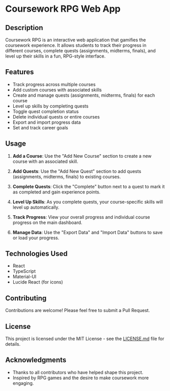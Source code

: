 # Coursework RPG Web App

## Description

Coursework RPG is an interactive web application that gamifies the coursework experience. It allows students to track their progress in different courses, complete quests (assignments, midterms, finals), and level up their skills in a fun, RPG-style interface.

## Features

- Track progress across multiple courses
- Add custom courses with associated skills
- Create and manage quests (assignments, midterms, finals) for each course
- Level up skills by completing quests
- Toggle quest completion status
- Delete individual quests or entire courses
- Export and import progress data
- Set and track career goals

## Usage

1. **Add a Course**: Use the "Add New Course" section to create a new course with an associated skill.

2. **Add Quests**: Use the "Add New Quest" section to add quests (assignments, midterms, finals) to existing courses.

3. **Complete Quests**: Click the "Complete" button next to a quest to mark it as completed and gain experience points.

4. **Level Up Skills**: As you complete quests, your course-specific skills will level up automatically.

5. **Track Progress**: View your overall progress and individual course progress on the main dashboard.

6. **Manage Data**: Use the "Export Data" and "Import Data" buttons to save or load your progress.

## Technologies Used

- React
- TypeScript
- Material-UI
- Lucide React (for icons)

## Contributing

Contributions are welcome! Please feel free to submit a Pull Request.

## License

This project is licensed under the MIT License - see the [LICENSE.md](LICENSE.md) file for details.

## Acknowledgments

- Thanks to all contributors who have helped shape this project.
- Inspired by RPG games and the desire to make coursework more engaging.
